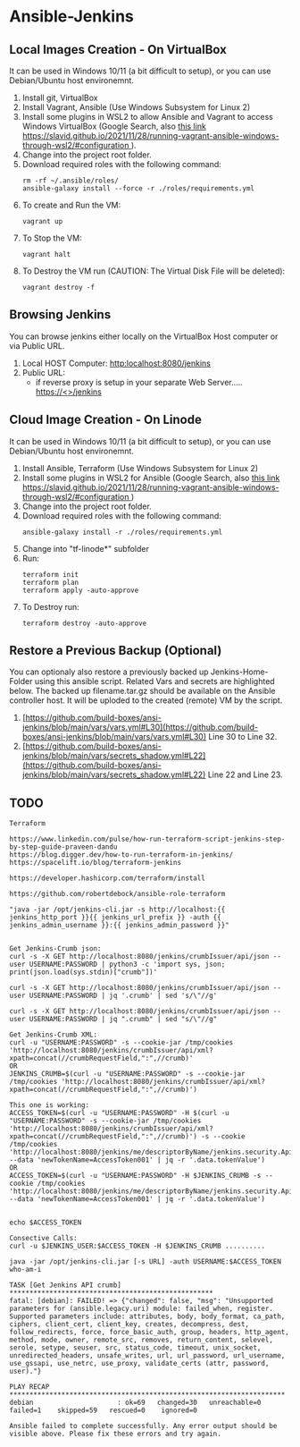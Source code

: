 # Ansible-Jenkins


## Local Images Creation - On VirtualBox
It can be used in Windows 10/11 (a bit difficult to setup), or you can use Debian/Ubuntu host environemnt.
1. Install git, VirtualBox
2. Install Vagrant, Ansible (Use Windows Subsystem for Linux 2)
3. Install some plugins in WSL2 to allow Ansible and Vagrant to access Windows VirtualBox (Google Search, also [this link https://slavid.github.io/2021/11/28/running-vagrant-ansible-windows-through-wsl2/#configuration ](https://slavid.github.io/2021/11/28/running-vagrant-ansible-windows-through-wsl2/#configuration) ).
4. Change into the project root folder.
5. Download required roles with the following command:
    ```
    rm -rf ~/.ansible/roles/
    ansible-galaxy install --force -r ./roles/requirements.yml
    ```
6. To create and Run the VM:
    ```
    vagrant up
    ```
7. To Stop the VM:
    ```
    vagrant halt
    ```
8. To Destroy the VM run (CAUTION: The Virtual Disk File will be deleted):
    ```
    vagrant destroy -f
    ```

## Browsing Jenkins
You can browse jenkins either locally on the VirtualBox Host computer or via Public URL.
1. Local HOST Computer:
    [http:localhost:8080/jenkins](http:localhost:8080/jenkins)
2. Public URL:  
    - if reverse proxy is setup in your separate Web Server.....  
    [https://<<YOUR-DOMAIN-NAME>>/jenkins](https://<<YOUR-DOMAIN-NAME>>/jenkins)

## Cloud Image Creation - On Linode
It can be used in Windows 10/11 (a bit difficult to setup), or you can use Debian/Ubuntu host environemnt.
1. Install Ansible, Terraform (Use Windows Subsystem for Linux 2)
2. Install some plugins in WSL2 for Ansible (Google Search, also [this link https://slavid.github.io/2021/11/28/running-vagrant-ansible-windows-through-wsl2/#configuration ](https://slavid.github.io/2021/11/28/running-vagrant-ansible-windows-through-wsl2/#configuration) )
3. Change into the project root folder.
4. Download required roles with the following command:
    ```
    ansible-galaxy install -r ./roles/requirements.yml
    ```   
5. Change into "tf-linode*" subfolder
6. Run:
    ```
    terraform init
    terraform plan
    terraform apply -auto-approve
    ```
7. To Destroy run:
    ```
    terraform destroy -auto-approve
    ```
## Restore a Previous Backup (Optional)
You can optionaly also restore a previously backed up Jenkins-Home-Folder using this ansible script. Related Vars and secrets are highlighted below. The backed up filename.tar.gz should be available on the Ansible controller host. It will be uploded to the created (remote) VM by the script.
1. [https://github.com/build-boxes/ansi-jenkins/blob/main/vars/vars.yml#L30](https://github.com/build-boxes/ansi-jenkins/blob/main/vars/vars.yml#L30) Line 30 to Line 32.
2. [https://github.com/build-boxes/ansi-jenkins/blob/main/vars/secrets_shadow.yml#L22](https://github.com/build-boxes/ansi-jenkins/blob/main/vars/secrets_shadow.yml#L22) Line 22 and Line 23.


## TODO  
  
```
Terraform

https://www.linkedin.com/pulse/how-run-terraform-script-jenkins-step-by-step-guide-praveen-dandu
https://blog.digger.dev/how-to-run-terraform-in-jenkins/
https://spacelift.io/blog/terraform-jenkins

https://developer.hashicorp.com/terraform/install

https://github.com/robertdebock/ansible-role-terraform
```

```
"java -jar /opt/jenkins-cli.jar -s http://localhost:{{ jenkins_http_port }}{{ jenkins_url_prefix }} -auth {{ jenkins_admin_username }}:{{ jenkins_admin_password }}"


Get Jenkins-Crumb json:
curl -s -X GET http://localhost:8080/jenkins/crumbIssuer/api/json --user USERNAME:PASSWORD | python3 -c 'import sys, json; print(json.load(sys.stdin)["crumb"])'

curl -s -X GET http://localhost:8080/jenkins/crumbIssuer/api/json --user USERNAME:PASSWORD | jq '.crumb' | sed 's/\"//g'

curl -s -X GET http://localhost:8080/jenkins/crumbIssuer/api/json --user USERNAME:PASSWORD | jq ".crumb" | sed "s/\"//g"

Get Jenkins-Crumb XML:
curl -u "USERNAME:PASSWORD" -s --cookie-jar /tmp/cookies 'http://localhost:8080/jenkins/crumbIssuer/api/xml?xpath=concat(//crumbRequestField,":",//crumb)'
OR
JENKINS_CRUMB=$(curl -u "USERNAME:PASSWORD" -s --cookie-jar /tmp/cookies 'http://localhost:8080/jenkins/crumbIssuer/api/xml?xpath=concat(//crumbRequestField,":",//crumb)')

This one is working:
ACCESS_TOKEN=$(curl -u "USERNAME:PASSWORD" -H $(curl -u "USERNAME:PASSWORD" -s --cookie-jar /tmp/cookies 'http://localhost:8080/jenkins/crumbIssuer/api/xml?xpath=concat(//crumbRequestField,":",//crumb)') -s --cookie /tmp/cookies 'http://localhost:8080/jenkins/me/descriptorByName/jenkins.security.ApiTokenProperty/generateNewToken' --data 'newTokenName=AccessToken001' | jq -r '.data.tokenValue')
OR
ACCESS_TOKEN=$(curl -u "USERNAME:PASSWORD" -H $JENKINS_CRUMB -s --cookie /tmp/cookies 'http://localhost:8080/jenkins/me/descriptorByName/jenkins.security.ApiTokenProperty/generateNewToken' --data 'newTokenName=AccessToken001' | jq -r '.data.tokenValue')


echo $ACCESS_TOKEN

Consective Calls:
curl -u $JENKINS_USER:$ACCESS_TOKEN -H $JENKINS_CRUMB ..........

java -jar /opt/jenkins-cli.jar [-s URL] -auth USERNAME:$ACCESS_TOKEN who-am-i

```

```
TASK [Get Jenkins API crumb] ***************************************************
fatal: [debian]: FAILED! => {"changed": false, "msg": "Unsupported parameters for (ansible.legacy.uri) module: failed_when, register. Supported parameters include: attributes, body, body_format, ca_path, ciphers, client_cert, client_key, creates, decompress, dest, follow_redirects, force, force_basic_auth, group, headers, http_agent, method, mode, owner, remote_src, removes, return_content, selevel, serole, setype, seuser, src, status_code, timeout, unix_socket, unredirected_headers, unsafe_writes, url, url_password, url_username, use_gssapi, use_netrc, use_proxy, validate_certs (attr, password, user)."}

PLAY RECAP *********************************************************************
debian                     : ok=69   changed=30   unreachable=0    failed=1    skipped=59   rescued=0    ignored=0   

Ansible failed to complete successfully. Any error output should be
visible above. Please fix these errors and try again.

```
